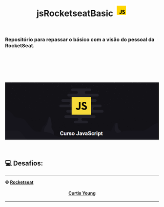 
 <h1 align="center">  jsRocketseatBasic   <img src="/assets/JS/icons8_javascript_7.svg" width="40 heigth="40> </h1>

 <p align="center"><br><h3>Repositório para repassar o básico com a visão do pessoal da RocketSeat.</h3><br><br>
</p>
 <h2></h2>
 <br>
<p align="center"> <img src="/assets/bannerCurso.png" ></p></br>
 

## 💻 Desafios:



---------------------------------------------------------------------------------------
**&copy;  [Rocketseat](https://rocketseat.com.br/)**

<h4 align="center">  <a href="https://github.com/CurtisYoung" target="_blank"> Curtis Young</a> </h4>

---------------------------------------------------------------------------------------
